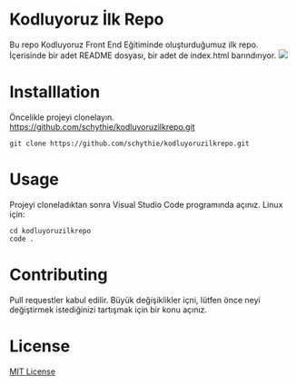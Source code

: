 # Kodluyoruz İlk Repo
Bu repo Kodluyoruz Front End Eğitiminde oluşturduğumuz ilk repo. İçerisinde bir adet README dosyası, bir adet de index.html barındırıyor.
![](kodluyoruzilkrepo/kodluyoruz.png)


# Installlation

Öncelikle projeyi clonelayın. https://github.com/schythie/kodluyoruzilkrepo.git

```
git clone https://github.com/schythie/kodluyoruzilkrepo.git
```

# Usage
Projeyi cloneladıktan sonra Visual Studio Code programında açınız. Linux için:

```
cd kodluyoruzilkrepo
code .
```

# Contributing
Pull requestler kabul edilir. Büyük değişiklikler içni, lütfen önce neyi değiştirmek istediğinizi tartışmak için bir konu açınız.

# License
[MIT License](https://opensource.org/licenses/MIT)



